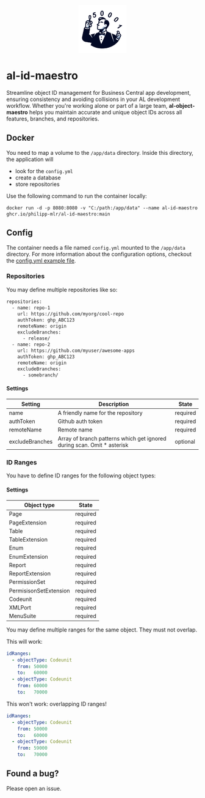 <p align="center">
  <picture>
    <source srcset="https://github.com/philipp-mlr/al-id-maestro/blob/main/public/img/logo.png?raw=true" width="25%" height="25%">
    <img src="https://github.com/philipp-mlr/al-id-maestro/blob/main/public/img/logo.png?raw=true" width="25%" height="25%">
  </picture>
</p>

<!-- omit in toc -->

# al-id-maestro
Streamline object ID management for Business Central app development, ensuring consistency and avoiding collisions in your AL development workflow.
Whether you're working alone or part of a large team, **al-object-maestro** helps you maintain accurate and unique object IDs across all features, branches, and repositories.

## Docker

You need to map a volume to the `/app/data` directory. Inside this directory, the application will
- look for the `config.yml`
- create a database
- store repositories

Use the following command to run the container locally:

```
docker run -d -p 8080:8080 -v "C:/path:/app/data" --name al-id-maestro ghcr.io/philipp-mlr/al-id-maestro:main 
```

## Config

The container needs a file named `config.yml` mounted to the `/app/data` directory.
For more information about the configuration options, checkout the [config.yml example file](https://github.com/philipp-mlr/al-id-maestro/blob/main/data/config.yml.example).

### Repositories
You may define multiple repositories like so:

```
repositories:
  - name: repo-1
    url: https://github.com/myorg/cool-repo
    authToken: ghp_ABC123
    remoteName: origin
    excludeBranches:
      - release/
  - name: repo-2
    url: https://github.com/myuser/awesome-apps
    authToken: ghp_ABC123
    remoteName: origin
    excludeBranches:
      - somebranch/
```

####  Settings

| Setting         	| Description                                                             	| State    	|
|-----------------	|-------------------------------------------------------------------------	|----------	|
| name            	| A friendly name for the repository                                      	| required 	|
| authToken       	| Github auth token                                                       	| required 	|
| remoteName      	| Remote name                                                             	| required 	|
| excludeBranches 	| Array of branch patterns which get ignored during scan. Omit * asterisk 	| optional 	|

### ID Ranges
You have to define ID ranges for the following object types:

#### Settings

| Object type            	| State    	|
|------------------------	|----------	|
| Page                   	| required 	|
| PageExtension          	| required 	|
| Table                  	| required 	|
| TableExtension         	| required 	|
| Enum                   	| required 	|
| EnumExtension          	| required 	|
| Report                 	| required 	|
| ReportExtension        	| required 	|
| PermissionSet          	| required 	|
| PermisisonSetExtension 	| required 	|
| Codeunit               	| required 	|
| XMLPort                	| required 	|
| MenuSuite              	| required 	|

You may define multiple ranges for the same object. They must not overlap.

This will work:
```  yaml
idRanges:
  - objectType: Codeunit
    from: 50000
    to:   60000
  - objectType: Codeunit
    from: 60000
    to:   70000
```
This won't work: overlapping ID ranges!
```  yaml
idRanges:
  - objectType: Codeunit
    from: 50000
    to:   60000
  - objectType: Codeunit
    from: 59000
    to:   70000
```

## Found a bug?
Please open an issue.


